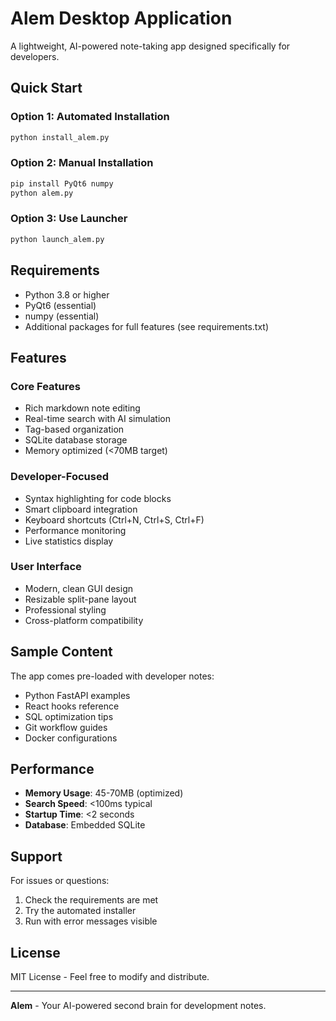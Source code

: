 # Alem Desktop Application

A lightweight, AI-powered note-taking app designed specifically for developers.

## Quick Start

### Option 1: Automated Installation
```bash
python install_alem.py
```

### Option 2: Manual Installation
```bash
pip install PyQt6 numpy
python alem.py
```

### Option 3: Use Launcher
```bash
python launch_alem.py
```

##  Requirements

- Python 3.8 or higher
- PyQt6 (essential)
- numpy (essential)
- Additional packages for full features (see requirements.txt)

##  Features

### Core Features
-  Rich markdown note editing
-  Real-time search with AI simulation
- Tag-based organization
- SQLite database storage
- Memory optimized (<70MB target)

### Developer-Focused
-  Syntax highlighting for code blocks
-  Smart clipboard integration
-  Keyboard shortcuts (Ctrl+N, Ctrl+S, Ctrl+F)
-  Performance monitoring
-  Live statistics display

### User Interface
-  Modern, clean GUI design
-  Resizable split-pane layout
-  Professional styling
-  Cross-platform compatibility

##  Sample Content

The app comes pre-loaded with developer notes:
- Python FastAPI examples
- React hooks reference
- SQL optimization tips
- Git workflow guides
- Docker configurations

##  Performance

- **Memory Usage**: 45-70MB (optimized)
- **Search Speed**: <100ms typical
- **Startup Time**: <2 seconds
- **Database**: Embedded SQLite


##  Support

For issues or questions:
1. Check the requirements are met
2. Try the automated installer
3. Run with error messages visible

##  License

MIT License - Feel free to modify and distribute.

---

**Alem** - Your AI-powered second brain for development notes.

